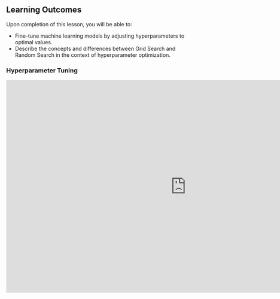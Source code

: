 <!-- # Lesson: Hyperparameter Tuning -->
## Learning Outcomes

Upon completion of this lesson, you will be able to:
  
- Fine-tune machine learning models by adjusting hyperparameters to optimal values.
- Describe the concepts and differences between Grid Search and Random Search in the context of hyperparameter optimization.


### Hyperparameter Tuning

<iframe src="https://docs.google.com/presentation/d/e/2PACX-1vREUgX0hPorI5FXG6Dmmm0QDSD5GKfAECdR4mqQVTjflMjY3s-R0sZa2uBSBicmBrt7aXMnJuBKBwhj/embed?start=false&loop=false&delayms=3000" frameborder="0" width="960" height="569" allowfullscreen="true" mozallowfullscreen="true" webkitallowfullscreen="true"></iframe>
